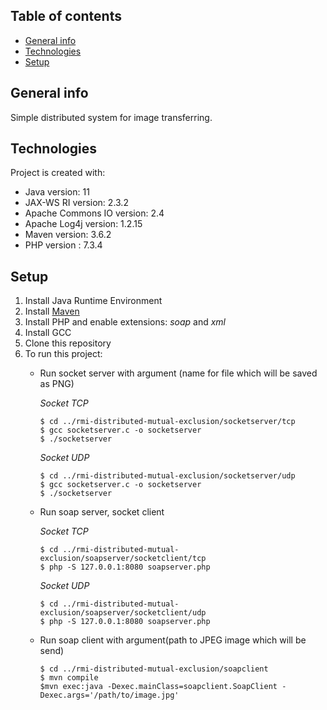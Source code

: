 ## Table of contents
* [General info](#general-info)
* [Technologies](#technologies)
* [Setup](#setup)

## General info
Simple distributed system for image transferring.
	
## Technologies
Project is created with:
* Java version: 11
* JAX-WS RI version: 2.3.2
* Apache Commons IO version: 2.4
* Apache Log4j version: 1.2.15
* Maven version: 3.6.2
* PHP version : 7.3.4
	
## Setup
1. Install Java Runtime Environment
2. Install [Maven](https://maven.apache.org/install.html)
3. Install PHP and enable extensions: *soap* and *xml*
4. Install GCC
3. Clone this repository
4. To run this project:
    - Run socket server with argument (name for file which will be saved as PNG)
    
    	*Socket TCP*
    	```
    	$ cd ../rmi-distributed-mutual-exclusion/socketserver/tcp
    	$ gcc socketserver.c -o socketserver
    	$ ./socketserver
    	```
	
    	*Socket UDP*
    	```
    	$ cd ../rmi-distributed-mutual-exclusion/socketserver/udp
    	$ gcc socketserver.c -o socketserver
    	$ ./socketserver
    	```

    - Run soap server, socket client 
    
    	*Socket TCP*
    	```
    	$ cd ../rmi-distributed-mutual-exclusion/soapserver/socketclient/tcp
    	$ php -S 127.0.0.1:8080 soapserver.php
    	```
    
    	*Socket UDP*
    	```
    	$ cd ../rmi-distributed-mutual-exclusion/soapserver/socketclient/udp
    	$ php -S 127.0.0.1:8080 soapserver.php
    	```

    - Run soap client with argument(path to JPEG image which will be send)
    
    	```
    	$ cd ../rmi-distributed-mutual-exclusion/soapclient
    	$ mvn compile
    	$mvn exec:java -Dexec.mainClass=soapclient.SoapClient -Dexec.args='/path/to/image.jpg'
    	```
